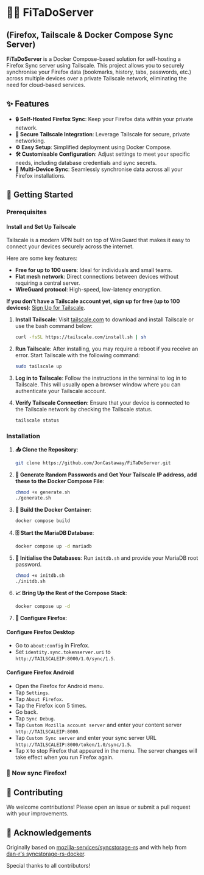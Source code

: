 # 🦊🚀 FiTaDoServer

## (Firefox, Tailscale & Docker Compose Sync Server)

**FiTaDoServer** is a Docker Compose-based solution for self-hosting a Firefox Sync server using Tailscale. This project allows you to securely synchronise your Firefox data (bookmarks, history, tabs, passwords, etc.) across multiple devices over a private Tailscale network, eliminating the need for cloud-based services.

## ✨ Features

- **🔒 Self-Hosted Firefox Sync**: Keep your Firefox data within your private network.
- **🔐 Secure Tailscale Integration**: Leverage Tailscale for secure, private networking.
- **⚙️ Easy Setup**: Simplified deployment using Docker Compose.
- **🛠 Customisable Configuration**: Adjust settings to meet your specific needs, including database credentials and sync secrets.
- **📱 Multi-Device Sync**: Seamlessly synchronise data across all your Firefox installations.

## 🚀 Getting Started

### Prerequisites

#### Install and Set Up Tailscale

Tailscale is a modern VPN built on top of WireGuard that makes it easy to connect your devices securely across the internet.

Here are some key features:

- **Free for up to 100 users**: Ideal for individuals and small teams.
- **Flat mesh network**: Direct connections between devices without requiring a central server.
- **WireGuard protocol**: High-speed, low-latency encryption.

**If you don't have a Tailscale account yet, sign up for free (up to 100 devices)**: [Sign Up for Tailscale](https://tailscale.com).

1. **Install Tailscale**: Visit [tailscale.com](https://tailscale.com/download) to download and install Tailscale or use the bash command below:

    ```sh
    curl -fsSL https://tailscale.com/install.sh | sh
    ```

2. **Run Tailscale**: After installing, you may require a reboot if you receive an error. Start Tailscale with the following command:

    ```sh
    sudo tailscale up
    ```

3. **Log in to Tailscale**: Follow the instructions in the terminal to log in to Tailscale. This will usually open a browser window where you can authenticate your Tailscale account.

4. **Verify Tailscale Connection**: Ensure that your device is connected to the Tailscale network by checking the Tailscale status.

    ```sh
    tailscale status
    ```

### Installation

1. **📥 Clone the Repository**:

    ```sh
    git clone https://github.com/JonCastaway/FiTaDoServer.git
    ```

2. **🔐 Generate Random Passwords and Get Your Tailscale IP address, add these to the Docker Compose File**:

    ```sh
    chmod +x generate.sh
    ./generate.sh
    ```

3. **🔧 Build the Docker Container**:

    ```sh
    docker compose build
    ```

4. **🗄 Start the MariaDB Database**:

    ```sh
    docker compose up -d mariadb
    ```

5. **🔧 Initialise the Databases**: Run `initdb.sh` and provide your MariaDB root password.

    ```sh
    chmod +x initdb.sh
    ./initdb.sh
    ```

6. **📈 Bring Up the Rest of the Compose Stack**:

    ```sh
    docker compose up -d
    ```
    
7. **🦊 Configure Firefox**:

#### Configure Firefox Desktop

- Go to `about:config` in Firefox.
- Set `identity.sync.tokenserver.uri` to `http://TAILSCALEIP:8000/1.0/sync/1.5`.

#### Configure Firefox Android

- Open the Firefox for Android menu.
- Tap `Settings`.
- Tap `About Firefox`.
- Tap the Firefox icon 5 times.
- Go back.
- Tap `Sync Debug`.
- Tap `Custom Mozilla account server` and enter your content server `http://TAILSCALEIP:8000`.
- Tap `Custom Sync server` and enter your sync server URL `http://TAILSCALEIP:8000/token/1.0/sync/1.5`.
- Tap `X` to stop Firefox that appeared in the menu. The server changes will take effect when you run Firefox again.

### 🚀 Now sync Firefox!

## 🤝 Contributing

We welcome contributions! Please open an issue or submit a pull request with your improvements.

## 📝 Acknowledgements

Originally based on [mozilla-services/syncstorage-rs](https://github.com/mozilla-services/syncstorage-rs) and with help from [dan-r's syncstorage-rs-docker](https://github.com/dan-r/syncstorage-rs-docker).

Special thanks to all contributors!
